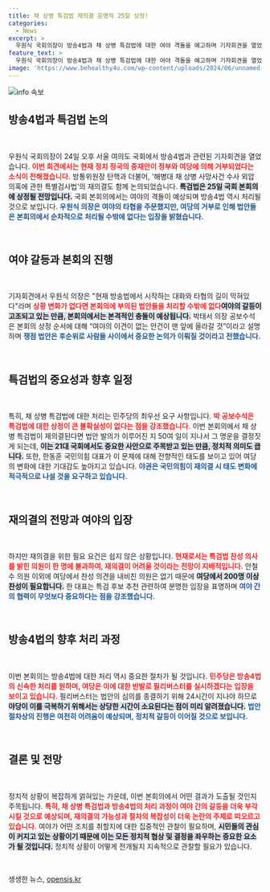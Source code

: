 ```yaml
---
title: 채 상병 특검법 재의결 운명적 25일 상정!
categories:
  - News
excerpt: >
  우원식 국회의장이 방송4법과 채 상병 특검법에 대한 여야 격돌을 예고하며 기자회견을 열었다. 여당의 중재안을 거부한 상황에서, 내일 본회의에서 중요한 법안들이 처리될 예정이다. 기자 회견은 향후 정국의 향배를 가늠할 중요한 분수령이 될 것으로 보인다.
feature_text: >
  우원식 국회의장이 방송4법과 채 상병 특검법에 대한 여야 격돌을 예고하며 기자회견을 열었다. 여당의 중재안을 거부한 상황에서, 내일 본회의에서 중요한 법안들이 처리될 예정이다. 기자 회견은 향후 정국의 향배를 가늠할 중요한 분수령이 될 것으로 보인다.
image: 'https://www.behealthy4u.com/wp-content/uploads/2024/06/unnamed-file.png'
---
```


<p><img src="https://www.behealthy4u.com/wp-content/uploads/2024/06/unnamed-file.png" alt="info 속보" /></p>

<h2 data-ke-size="size26">방송4법과 특검법 논의</h2>

<p data-ke-size="size16">&nbsp;</p>

<p>우원식 국회의장이 24일 오후 서울 여의도 국회에서 방송4법과 관련된 기자회견을 열었습니다. <b><span style="color: #ee2323;">이번 회견에서는 현재 정치 정국의 중재안이 정부와 여당에 의해 거부되었다는 소식이 전해졌습니다.</span></b> 방통위원장 탄핵과 더불어, '해병대 채 상병 사망사건 수사 외압 의혹에 관한 특별검사법'의 재의결도 함께 논의되었습니다. <b><span style="background-color: #21538527;">특검법은 25일 국회 본회의에 상정될 전망입니다.</span></b> 국회 본회의에서는 여야의 격돌이 예상되며 방송4법 역시 처리될 것으로 보입니다. <b><span style="color: #1a5490;">우원식 의장은 여야의 타협을 주문했지만, 여당의 거부로 인해 법안들은 본회의에서 순차적으로 처리될 수밖에 없다는 입장을 밝혔습니다.</span></b></p>

<p data-ke-size="size16">&nbsp;</p>

<h2 data-ke-size="size26">여야 갈등과 본회의 진행</h2>

<p data-ke-size="size16">&nbsp;</p>

<p>기자회견에서 우원식 의장은 "현재 방송법에서 시작하는 대화와 타협의 길이 막혀있다"라며 <b><span style="color: #ee2323;">상황 변화가 없다면 본회의에 부의된 법안들을 처리할 수밖에 없다</span></b고 강조했습니다. <b><span style="background-color: #21538527;">여야의 갈등이 고조되고 있는 만큼, 본회의에서는 본격적인 충돌이 예상됩니다.</span></b> 박태서 의장 공보수석은 본회의 상정 순서에 대해 “여야의 이견이 없는 안건이 맨 앞에 올라갈 것”이라고 설명하며 <b><span style="color: #1a5490;">쟁점 법안은 후순위로 사람들 사이에서 중요한 논의가 이뤄질 것이라고 전했습니다.</span></b></p>

<p data-ke-size="size16">&nbsp;</p>

<h2 data-ke-size="size26">특검법의 중요성과 향후 일정</h2>

<p data-ke-size="size16">&nbsp;</p>

<p>특히, 채 상병 특검법에 대한 처리는 민주당의 최우선 요구 사항입니다. <b><span style="color: #ee2323;">박 공보수석은 특검법에 대한 상정이 큰 불확실성이 없다는 점을 강조했습니다.</span></b> 이번 본회의에서 채 상병 특검법이 재의결된다면 법안 발의가 이루어진 지 50여 일이 지나서 그 명운을 결정짓게 되는데, <b><span style="background-color: #21538527;">이는 21대 국회에서도 중요한 사안으로 주목받고 있는 만큼, 정치적 의미도 큽니다.</span></b> 또한, 한동훈 국민의힘 대표가 이 문제에 대해 전향적인 태도를 보이고 있어 여당의 변화에 대한 기대감도 높아지고 있습니다. <b><span style="color: #1a5490;">야권은 국민의힘이 재의결 시 태도 변화에 적극적으로 나설 것을 요구하고 있습니다.</span></b></p>

<p data-ke-size="size16">&nbsp;</p>

<h2 data-ke-size="size26">재의결의 전망과 여야의 입장</h2>

<p data-ke-size="size16">&nbsp;</p>

<p>하지만 재의결을 위한 필요 요건은 쉽지 않은 상황입니다. <b><span style="color: #ee2323;">현재로서는 특검법 찬성 의사를 밝힌 의원이 한 명에 불과하여, 재의결이 어려울 것이라는 전망이 지배적입니다.</span></b> 안철수 의원 이외에 여당에서 찬성 의견을 내비친 의원은 없기 때문에 <b><span style="background-color: #21538527;">여당에서 200명 이상 찬성이 필요합니다.</span></b> 한 대표는 특검 후보 추천 관련하여 분명한 입장을 표명하며 <b><span style="color: #1a5490;">여야 간의 협력이 무엇보다 중요하다는 점을 강조했습니다.</span></b></p>

<p data-ke-size="size16">&nbsp;</p>

<h2 data-ke-size="size26">방송4법의 향후 처리 과정</h2>

<p data-ke-size="size16">&nbsp;</p>

<p>이번 본회의는 방송4법에 대한 처리 역시 중요한 절차가 될 것입니다. <b><span style="color: #ee2323;">민주당은 방송4법의 신속한 처리를 원하며, 여당은 이에 대한 반발로 필리버스터를 실시하겠다는 입장을 보이고 있습니다.</span></b> 필리버스터는 법안의 심의를 종결하기 위해 24시간이 지나야 하므로 <b><span style="background-color: #21538527;">야당이 이를 극복하기 위해서는 상당한 시간이 소요된다는 점이 미리 알려졌습니다.</span></b> <b><span style="color: #1a5490;">법안 절차상의 진행은 여전히 어려움이 예상되며, 정치적 갈등이 이어질 것으로 보입니다.</span></b></p>

<p data-ke-size="size16">&nbsp;</p>

<h2 data-ke-size="size26">결론 및 전망</h2>

<p data-ke-size="size16">&nbsp;</p>

<p>정치적 상황이 복잡하게 얽혀있는 가운데, 이번 본회의에서 어떤 결과가 도출될 것인지 주목됩니다. <b><span style="color: #ee2323;">특히, 채 상병 특검법과 방송4법의 처리 과정이 여야 간의 갈등을 더욱 부각시킬 것으로 예상되며, 재의결의 가능성과 절차의 복잡성이 더욱 논란의 주제로 떠오르고 있습니다.</span></b> 여야가 어떤 조치를 취할지에 대한 집중적인 관찰이 필요하며, <b><span style="background-color: #21538527;">시민들의 관심이 커지고 있는 상황이기 때문에 이는 모든 정치적 협상 및 결정을 좌우하는 중요한 요소가 될 것입니다.</span></b> 정치적 상황이 어떻게 전개될지 지속적으로 관찰할 필요가 있습니다. </p>

<p data-ke-size="size16">&nbsp;</p>
생생한 뉴스, <a href="https://opensis.kr" rel="dofollow">opensis.kr</a>


